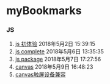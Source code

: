 # myBookmarks
### JS

1. [js 初体验](https://irwenjing.github.io/myBookmarks/js/key/index.html) 2018年5月2日 15:39:15
2. [js complete](https://irwenjing.github.io/myBookmarks/js/keyComplete/index.html) 2018年5月6日 13:35:35
3. [js package](https://irwenjing.github.io/myBookmarks/js/keyPackage/index.html) 2018年5月7日 17:27:56
4. [canvas](https://irwenjing.github.io/myBookmarks/js/canvas/mouse/canvas%E7%94%BB%E5%9C%88.html) 2018年5月9日 16:48:23
5. [canvas触屏设备兼容](https://irwenjing.github.io/myBookmarks/js/canvas/mouse/canvasComplete/canvasComplete.html)
